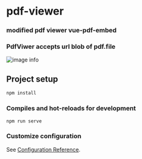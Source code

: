 # pdf-viewer
### modified pdf viewer vue-pdf-embed
### PdfViwer accepts url blob of pdf.file
![image info](./src//assets/screen.gif)
## Project setup
```
npm install
```

### Compiles and hot-reloads for development
```
npm run serve
```
### Customize configuration
See [Configuration Reference](https://cli.vuejs.org/config/).
